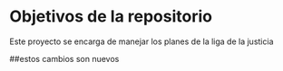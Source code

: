 # Objetivos de la repositorio

Este proyecto se encarga de manejar los planes de la liga de la justicia

##estos cambios son nuevos